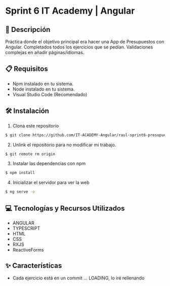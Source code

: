 # Sprint 6 IT Academy | Angular

## 📄 Descripción

Práctica donde el objetivo principal era hacer una App de Presupuestos con Angular.
Completados todos los ejercicios que se pedían.
Validaciones complejas en añadir páginas/idiomas.

## 📋 Requisitos

- Npm instalado en tu sistema.
- Node instalado en tu sistema.
- Visual Studio Code (Recomendado)

## 🛠️ Instalación

1. Clona este repositorio
```bash
$ git clone https://github.com/IT-ACADEMY-Angular/raul-sprint6-presupuestos-app.git
```

2. Unlink el repositorio para no modificar mi trabajo.

```bash
$ git remote rm origin
```

3. Instalar las dependencias con npm 

```bash
$ npm install
```

4. Inicializar el servidor para ver la web 

```bash
$ ng serve -o
```

## 💻 Tecnologías y Recursos Utilizados

- ANGULAR
- TYPESCRIPT
- HTML
- CSS
- RXJS
- ReactiveForms

## ✨ Características

- Cada ejercicio está en un commit
... LOADING, lo iré rellenando
